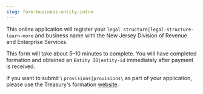 ```yaml
---
slug: form-business-entity-intro
---
```

This online application will register your `legal structure|legal-structure-learn-more` and business name with the New Jersey Division of Revenue and Enterprise Services.

This form will take about 5–10 minutes to complete. You will have completed formation and obtained an `Entity ID|entity-id` immediately after payment is received.

If you want to submit \ `provisions|provisions\` as part of your application, please use the Treasury's formation [website](https://www.njportal.com/DOR/BusinessFormation/CompanyInformation/BusinessName).